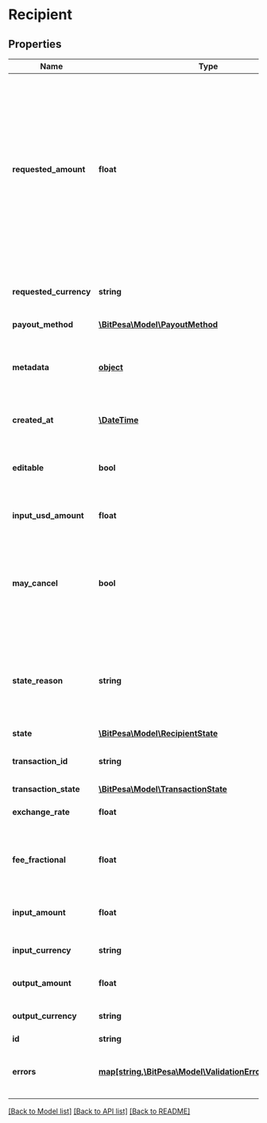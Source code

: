 # Recipient

## Properties
Name | Type | Description | Notes
------------ | ------------- | ------------- | -------------
**requested_amount** | **float** | the amount that should be paid to the recipient. This can be in any currency, usually either the input or the output currency. If the value here is not the output currency we will calculate how much the recipient is going to get using the exchange rates active when the transaction was created. | 
**requested_currency** | **string** | the currency of the amount in 3-character alpha ISO 4217 currency format | 
**payout_method** | [**\BitPesa\Model\PayoutMethod**](PayoutMethod.md) |  | 
**metadata** | [**object**](.md) | Additional metadata that can be added to a recipient. These values will be returned on request | [optional] 
**created_at** | [**\DateTime**](\DateTime.md) | Date and time that the recipient was created. | [optional] 
**editable** | **bool** | Shows whether the recipient can be edited using the PATCH /v1/recipients/{id} endpoint or not | [optional] 
**input_usd_amount** | **float** | Shows how much this payment is worth in USD | [optional] 
**may_cancel** | **bool** | Shows whether the payment can be cancelled using the DELETE /v1/recipients/{id} endpoint or not. The payment can not be cancelled if the payout is pending. | [optional] 
**state_reason** | **string** | In case the payment is unsuccessful it holds the error message associated with the last unsuccessful payout. | [optional] 
**state** | [**\BitPesa\Model\RecipientState**](RecipientState.md) |  | [optional] 
**transaction_id** | **string** | The ID of the transaction that is related to this recipient | [optional] 
**transaction_state** | [**\BitPesa\Model\TransactionState**](TransactionState.md) |  | [optional] 
**exchange_rate** | **float** | The exchange rate used in this payment | [optional] 
**fee_fractional** | **float** | The fee for this payment in fractional units (for example cents for USD transactions) | [optional] 
**input_amount** | **float** | The amount that had to be paid in for this payment to proceed | [optional] 
**input_currency** | **string** | The currency this payment was paid in | [optional] 
**output_amount** | **float** | The amount that will be paid to the recipient | [optional] 
**output_currency** | **string** | The currency the payment will be delivered in | [optional] 
**id** | **string** |  | [optional] 
**errors** | [**map[string,\BitPesa\Model\ValidationErrorDescription[]]**](array.md) | The fields that have some problems and don&#39;t pass validation | [optional] 

[[Back to Model list]](../README.md#documentation-for-models) [[Back to API list]](../README.md#documentation-for-api-endpoints) [[Back to README]](../README.md)


